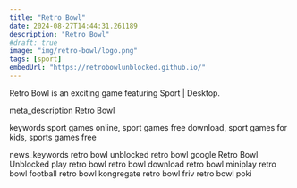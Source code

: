```yaml
---
title: "Retro Bowl"
date: 2024-08-27T14:44:31.261189
description: "Retro Bowl"
#draft: true
image: "img/retro-bowl/logo.png"
tags: [sport]
embedUrl: "https://retrobowlunblocked.github.io/"
---
```


Retro Bowl is an exciting game featuring Sport | Desktop.

meta_description
Retro Bowl


keywords
sport games online, sport games free download, sport games for kids, sports games free


news_keywords
retro bowl unblocked retro bowl google Retro Bowl Unblocked play retro bowl retro bowl download retro bowl miniplay retro bowl football retro bowl kongregate retro bowl friv retro bowl poki
